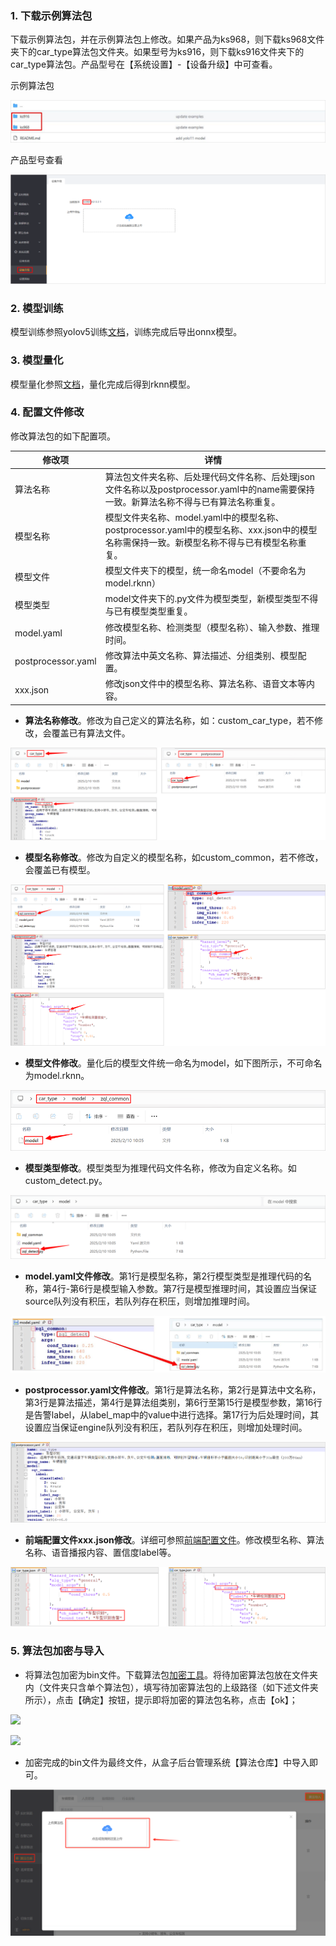 ### 1. 下载示例算法包

下载示例算法包，并在示例算法包上修改。如果产品为ks968，则下载ks968文件夹下的car_type算法包文件夹。如果型号为ks916，则下载ks916文件夹下的car_type算法包。产品型号在【系统设置】-【设备升级】中可查看。

示例算法包

![quick_start_1.png](../../../docs/assets/quick_start_1.png)

产品型号查看

![quick_start_2.png](../../../docs/assets/quick_start_2.png)

### 2. 模型训练

模型训练参照yolov5训练[文档](../../../train/detection/yolov5/)，训练完成后导出onnx模型。

### 3. 模型量化

模型量化参照[文档](../../../quantization/rockchip/)，量化完成后得到rknn模型。

### 4. 配置文件修改

修改算法包的如下配置项。

| 修改项             | 详情                                                         |
| ------------------ | ------------------------------------------------------------ |
| 算法名称           | 算法包文件夹名称、后处理代码文件名称、后处理json文件名称以及postprocessor.yaml中的name需要保持一致。新算法名称不得与已有算法名称重复。 |
| 模型名称           | 模型文件夹名称、model.yaml中的模型名称、postprocessor.yaml中的模型名称、xxx.json中的模型名称需保持一致。新模型名称不得与已有模型名称重复。 |
| 模型文件           | 模型文件夹下的模型，统一命名model（不要命名为model.rknn）    |
| 模型类型           | model文件夹下的.py文件为模型类型，新模型类型不得与已有模型类型重复。 |
| model.yaml         | 修改模型名称、检测类型（模型名称）、输入参数、推理时间。     |
| postprocessor.yaml | 修改算法中英文名称、算法描述、分组类别、模型配置。           |
| xxx.json           | 修改json文件中的模型名称、算法名称、语音文本等内容。         |

- **算法名称修改**。修改为自己定义的算法名称，如：custom_car_type，若不修改，会覆盖已有算法文件。

![](../../../docs/assets/algname_car.png)

- **模型名称修改**。修改为自定义的模型名称，如custom_common，若不修改，会覆盖已有模型。

![](../../../docs/assets/modelname_car.png)

- **模型文件修改**。量化后的模型文件统一命名为model，如下图所示，不可命名为model.rknn。

<img src="../../../docs/assets/model_car.png" style="zoom:150%;" />

- **模型类型修改**。模型类型为推理代码文件名称，修改为自定义名称。如custom_detect.py。

![](../../../docs/assets/model_type_car.png)

- **model.yaml文件修改**。第1行是模型名称，第2行模型类型是推理代码的名称，第4行-第6行是模型输入参数。第7行是模型推理时间，其设置应当保证source队列没有积压，若队列存在积压，则增加推理时间。

![](../../../docs/assets/model_yaml_car.png)

- **postprocessor.yaml文件修改**。第1行是算法名称，第2行是算法中文名称，第3行是算法描述，第4行是算法组类别，第6行至第15行是模型参数，第16行是告警label，从label_map中的value中进行选择。第17行为后处理时间，其设置应当保证engine队列没有积压，若队列存在积压，则增加处理时间。

![](../../../docs/assets/postprocessor_yaml_car.png)

- **前端配置文件xxx.json修改**。详细可参照[前端配置文件](../../JSON.md)。修改模型名称、算法名称、语音播报内容、置信度label等。

![](../../../docs/assets/alg_json_car.png)

### 5. 算法包加密与导入

- 将算法包加密为bin文件。下载算法包[加密工具](https://pan.baidu.com/s/173r6sLMh77n3JrKkLnSpYg?pwd=0000)。将待加密算法包放在文件夹内（文件夹只含单个算法包），填写待加密算法包的上级路径（如下述文件夹所示），点击【确定】按钮，提示即将加密的算法包名称，点击【ok】；

![](../../../docs/assets/encryption_1.png)

![](../../../docs/assets/encryption_2.png)

- 加密完成的bin文件为最终文件，从盒子后台管理系统【算法仓库】中导入即可。

![](../../../docs/assets/quick_start_3.png)
